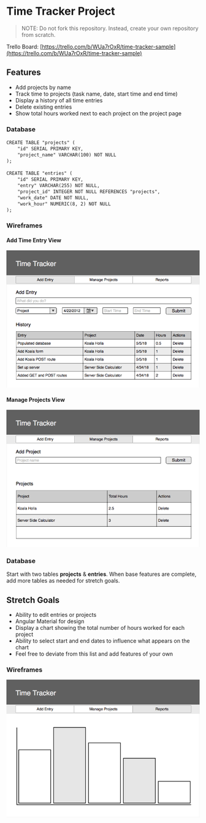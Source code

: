 # Time Tracker Project

> NOTE: Do not fork this repository. Instead, create your own repository from scratch.

Trello Board: [https://trello.com/b/WUa7rOxR/time-tracker-sample](https://trello.com/b/WUa7rOxR/time-tracker-sample)

## Features

- Add projects by name
- Track time to projects (task name, date, start time and end time)
- Display a history of all time entries
- Delete existing entries
- Show total hours worked next to each project on the project page

### Database
```
CREATE TABLE "projects" (
	"id" SERIAL PRIMARY KEY,
	"project_name" VARCHAR(100) NOT NULL
);

CREATE TABLE "entries" (
	"id" SERIAL PRIMARY KEY,
	"entry" VARCHAR(255) NOT NULL,
	"project_id" INTEGER NOT NULL REFERENCES "projects",
	"work_date" DATE NOT NULL,
	"work_hour" NUMERIC(8, 2) NOT NULL
);
```

### Wireframes

#### Add Time Entry View

![Add Entry Page](image/page-one.png)

#### Manage Projects View

![Add Entry Page](image/page-two.png)

### Database

Start with two tables **projects** & **entries**. When base features are complete, add more tables as needed for stretch goals.

## Stretch Goals

- Ability to edit entries or projects
- Angular Material for design
- Display a chart showing the total number of hours worked for each project
- Ability to select start and end dates to influence what appears on the chart
- Feel free to deviate from this list and add features of your own

### Wireframes

![Add Entry Page](image/page-three.png)
